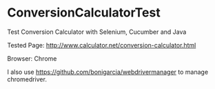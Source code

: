 # ConversionCalculatorTest
Test Conversion Calculator with Selenium, Cucumber and Java

Tested Page: http://www.calculator.net/conversion-calculator.html

Browser: Chrome

I also use https://github.com/bonigarcia/webdrivermanager to manage chromedriver.

